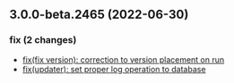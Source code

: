 ## 3.0.0-beta.2465 (2022-06-30)

### fix (2 changes)

- [fix(fix version): correction to version placement on run](QuickBox/development/v3-development@42eade5ac7243a82c67d7413d6bbd63ed1e990f0)
- [fix(updater): set proper log operation to database](QuickBox/development/v3-development@03df6a635047d056400b492a20d8bb757b9a5946)

